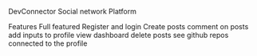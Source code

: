 DevConnector Social network Platform

Features
Full featured Register and login
Create posts
comment on posts
add inputs to profile
view dashboard
delete posts
see github repos connected to the profile
